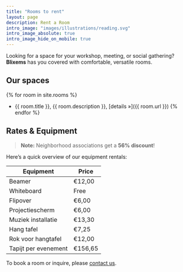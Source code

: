 ```yaml
---
title: "Rooms to rent"
layout: page
description: Rent a Room
intro_image: "images/illustrations/reading.svg"
intro_image_absolute: true
intro_image_hide_on_mobile: true
---
```


Looking for a space for your workshop, meeting, or social gathering? **Blixems** has you covered with comfortable, versatile rooms.

## Our spaces
{% for room in site.rooms %}
- {{ room.title }}, {{ room.description }}, [details »]({{ room.url }})
{% endfor %}

## Rates & Equipment
> **Note:** Neighborhood associations get a **56% discount**!

Here’s a quick overview of our equipment rentals:

| Equipment            | Price     |
|----------------------|-----------|
| Beamer               | €12,00    |
| Whiteboard           | Free      |
| Flipover             | €6,00     |
| Projectiescherm      | €6,00     |
| Muziek installatie   | €13,30    |
| Hang tafel           | €7,25     |
| Rok voor hangtafel   | €12,00    |
| Tapijt per evenement | €156,65   |



To book a room or inquire, please [contact us](/contact).
